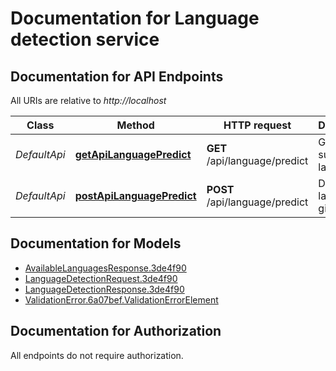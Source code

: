 # Documentation for Language detection service

<a name="documentation-for-api-endpoints"></a>
## Documentation for API Endpoints

All URIs are relative to *http://localhost*

Class | Method | HTTP request | Description
------------ | ------------- | ------------- | -------------
*DefaultApi* | [**getApiLanguagePredict**](Apis/DefaultApi.md#getapilanguagepredict) | **GET** /api/language/predict | Get a list of supported languages
*DefaultApi* | [**postApiLanguagePredict**](Apis/DefaultApi.md#postapilanguagepredict) | **POST** /api/language/predict | Detect language of given text


<a name="documentation-for-models"></a>
## Documentation for Models

 - [AvailableLanguagesResponse.3de4f90](./Models/AvailableLanguagesResponse.3de4f90.md)
 - [LanguageDetectionRequest.3de4f90](./Models/LanguageDetectionRequest.3de4f90.md)
 - [LanguageDetectionResponse.3de4f90](./Models/LanguageDetectionResponse.3de4f90.md)
 - [ValidationError.6a07bef.ValidationErrorElement](./Models/ValidationError.6a07bef.ValidationErrorElement.md)


<a name="documentation-for-authorization"></a>
## Documentation for Authorization

All endpoints do not require authorization.
